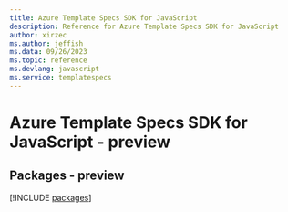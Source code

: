 ```yaml
---
title: Azure Template Specs SDK for JavaScript
description: Reference for Azure Template Specs SDK for JavaScript
author: xirzec
ms.author: jeffish
ms.data: 09/26/2023
ms.topic: reference
ms.devlang: javascript
ms.service: templatespecs
---
```

# Azure Template Specs SDK for JavaScript - preview
## Packages - preview
[!INCLUDE [packages](template-specs-index.md)]